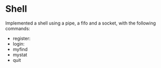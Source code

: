 # Shell
Implemented a shell using a pipe, a fifo and a socket, with the following commands:  
 - register: <username>  
 - login: <username>  
 - myfind <file>  
 - mystat <file>  
 - quit
